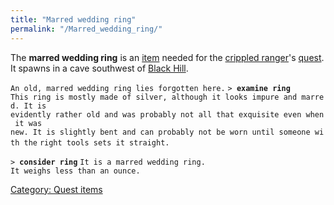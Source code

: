 ```yaml
---
title: "Marred wedding ring"
permalink: "/Marred_wedding_ring/"
---
```


The **marred wedding ring** is an [item](item "wikilink") needed for the
[crippled ranger](Tower_Hills_Ranger_Guild "wikilink")'s
[quest](Quest#Lost_and_Found "wikilink"). It spawns in a cave southwest
of [Black Hill](Black_Hill "wikilink").

`An old, marred wedding ring lies forgotten here.`
`> `**`examine ring`**
`This ring is mostly made of silver, although it looks impure and marred. It is`
`evidently rather old and was probably not all that exquisite even when it was`
`new. It is slightly bent and can probably not be worn until someone with the`
`right tools sets it straight.`

`> `**`consider ring`**
`It is a marred wedding ring.`
`It weighs less than an ounce.`

[Category: Quest items](Category:_Quest_items "wikilink")